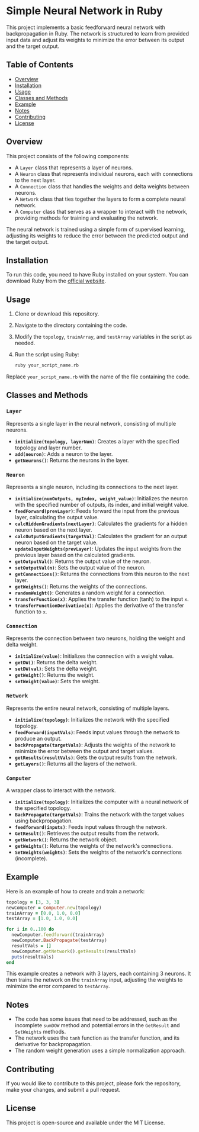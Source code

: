# Simple Neural Network in Ruby

This project implements a basic feedforward neural network with backpropagation in Ruby. The network is structured to learn from provided input data and adjust its weights to minimize the error between its output and the target output.

## Table of Contents

- [Overview](#overview)
- [Installation](#installation)
- [Usage](#usage)
- [Classes and Methods](#classes-and-methods)
- [Example](#example)
- [Notes](#notes)
- [Contributing](#contributing)
- [License](#license)

## Overview

This project consists of the following components:
- A `Layer` class that represents a layer of neurons.
- A `Neuron` class that represents individual neurons, each with connections to the next layer.
- A `Connection` class that handles the weights and delta weights between neurons.
- A `Network` class that ties together the layers to form a complete neural network.
- A `Computer` class that serves as a wrapper to interact with the network, providing methods for training and evaluating the network.

The neural network is trained using a simple form of supervised learning, adjusting its weights to reduce the error between the predicted output and the target output.

## Installation

To run this code, you need to have Ruby installed on your system. You can download Ruby from the [official website](https://www.ruby-lang.org/en/downloads/).

## Usage

1. Clone or download this repository.
2. Navigate to the directory containing the code.
3. Modify the `topology`, `trainArray`, and `testArray` variables in the script as needed.
4. Run the script using Ruby:

   ```bash
   ruby your_script_name.rb
   ```

Replace `your_script_name.rb` with the name of the file containing the code.

## Classes and Methods

### `Layer`
Represents a single layer in the neural network, consisting of multiple neurons.

- **`initialize(topology, layerNum)`**: Creates a layer with the specified topology and layer number.
- **`add(neuron)`**: Adds a neuron to the layer.
- **`getNeurons()`**: Returns the neurons in the layer.

### `Neuron`
Represents a single neuron, including its connections to the next layer.

- **`initialize(numOutputs, myIndex, weight_value)`**: Initializes the neuron with the specified number of outputs, its index, and initial weight value.
- **`feedForward(prevLayer)`**: Feeds forward the input from the previous layer, calculating the output value.
- **`calcHiddenGradients(nextLayer)`**: Calculates the gradients for a hidden neuron based on the next layer.
- **`calcOutputGradients(targetVal)`**: Calculates the gradient for an output neuron based on the target value.
- **`updateInputWeights(prevLayer)`**: Updates the input weights from the previous layer based on the calculated gradients.
- **`getOutputVal()`**: Returns the output value of the neuron.
- **`setOutputVal(n)`**: Sets the output value of the neuron.
- **`getConnections()`**: Returns the connections from this neuron to the next layer.
- **`getWeights()`**: Returns the weights of the connections.
- **`randomWeight()`**: Generates a random weight for a connection.
- **`transferFunction(x)`**: Applies the transfer function (tanh) to the input `x`.
- **`transferFunctionDerivative(x)`**: Applies the derivative of the transfer function to `x`.

### `Connection`
Represents the connection between two neurons, holding the weight and delta weight.

- **`initialize(value)`**: Initializes the connection with a weight value.
- **`getDW()`**: Returns the delta weight.
- **`setDW(val)`**: Sets the delta weight.
- **`getWeight()`**: Returns the weight.
- **`setWeight(value)`**: Sets the weight.

### `Network`
Represents the entire neural network, consisting of multiple layers.

- **`initialize(topology)`**: Initializes the network with the specified topology.
- **`feedForward(inputVals)`**: Feeds input values through the network to produce an output.
- **`backPropagate(targetVals)`**: Adjusts the weights of the network to minimize the error between the output and target values.
- **`getResults(resultVals)`**: Gets the output results from the network.
- **`getLayers()`**: Returns all the layers of the network.

### `Computer`
A wrapper class to interact with the network.

- **`initialize(topology)`**: Initializes the computer with a neural network of the specified topology.
- **`BackPropagate(targetVals)`**: Trains the network with the target values using backpropagation.
- **`feedforward(inputs)`**: Feeds input values through the network.
- **`GetResult()`**: Retrieves the output results from the network.
- **`getNetwork()`**: Returns the network object.
- **`getWeights()`**: Returns the weights of the network's connections.
- **`SetWeights(weights)`**: Sets the weights of the network's connections (incomplete).

## Example

Here is an example of how to create and train a network:

```ruby
topology = [3, 3, 3]
newComputer = Computer.new(topology)
trainArray = [0.0, 1.0, 0.0]
testArray = [1.0, 1.0, 0.0]

for i in 0..100 do
  newComputer.feedforward(trainArray)
  newComputer.BackPropagate(testArray)
  resultVals = []
  newComputer.getNetwork().getResults(resultVals)
  puts(resultVals)
end
```

This example creates a network with 3 layers, each containing 3 neurons. It then trains the network on the `trainArray` input, adjusting the weights to minimize the error compared to `testArray`.

## Notes

- The code has some issues that need to be addressed, such as the incomplete `sumDOW` method and potential errors in the `GetResult` and `SetWeights` methods.
- The network uses the `tanh` function as the transfer function, and its derivative for backpropagation.
- The random weight generation uses a simple normalization approach.

## Contributing

If you would like to contribute to this project, please fork the repository, make your changes, and submit a pull request.

## License

This project is open-source and available under the MIT License.
```
